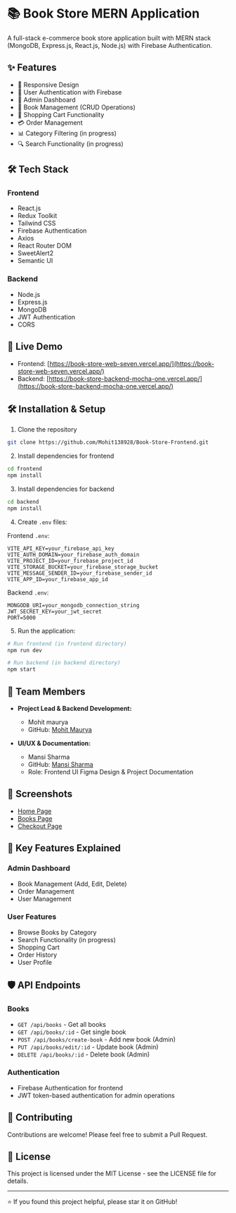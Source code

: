 # 📚 Book Store MERN Application

A full-stack e-commerce book store application built with MERN stack (MongoDB, Express.js, React.js, Node.js) with Firebase Authentication.

## ✨ Features

- 📱 Responsive Design
- 🔐 User Authentication with Firebase
- 👤 Admin Dashboard
- 📖 Book Management (CRUD Operations)
- 🛒 Shopping Cart Functionality
- 💳 Order Management
- 📊 Category Filtering (in progress)
- 🔍 Search Functionality (in progress)

## 🛠️ Tech Stack

### Frontend
- React.js
- Redux Toolkit
- Tailwind CSS
- Firebase Authentication
- Axios
- React Router DOM
- SweetAlert2
- Semantic UI

### Backend
- Node.js
- Express.js
- MongoDB
- JWT Authentication
- CORS

## 🚀 Live Demo

- Frontend: [https://book-store-web-seven.vercel.app/](https://book-store-web-seven.vercel.app/)
- Backend: [https://book-store-backend-mocha-one.vercel.app/](https://book-store-backend-mocha-one.vercel.app/)

## 🛠️ Installation & Setup

1. Clone the repository
```bash
git clone https://github.com/Mohit138928/Book-Store-Frontend.git
```

2. Install dependencies for frontend
```bash
cd frontend
npm install
```

3. Install dependencies for backend
```bash
cd backend
npm install
```

4. Create `.env` files:

Frontend `.env`:
```env
VITE_API_KEY=your_firebase_api_key
VITE_AUTH_DOMAIN=your_firebase_auth_domain
VITE_PROJECT_ID=your_firebase_project_id
VITE_STORAGE_BUCKET=your_firebase_storage_bucket
VITE_MESSAGE_SENDER_ID=your_firebase_sender_id
VITE_APP_ID=your_firebase_app_id
```

Backend `.env`:
```env
MONGODB_URI=your_mongodb_connection_string
JWT_SECRET_KEY=your_jwt_secret
PORT=5000
```

5. Run the application:

```bash
# Run frontend (in frontend directory)
npm run dev

# Run backend (in backend directory)
npm start
```

## 👥 Team Members

- **Project Lead & Backend Development:**
  - Mohit maurya
  - GitHub: [Mohit Maurya](https://github.com/Mohit138928)

- **UI/UX & Documentation:**
  - Mansi Sharma
  - GitHub: [Mansi Sharma](https://github.com/Mansi200311)
  - Role: Frontend UI Figma Design & Project Documentation

## 📱 Screenshots

  - [Home Page](/src/assets/Screenshots/Home.png)
  - [Books Page](/src/assets/Screenshots/Books.png)
  - [Checkout Page](/src/assets/Screenshots/Checkout.png)

## 🔑 Key Features Explained

### Admin Dashboard
- Book Management (Add, Edit, Delete)
- Order Management
- User Management

### User Features
- Browse Books by Category
- Search Functionality (in progress)
- Shopping Cart
- Order History
- User Profile

## 🛡️ API Endpoints

### Books
- `GET /api/books` - Get all books
- `GET /api/books/:id` - Get single book
- `POST /api/books/create-book` - Add new book (Admin)
- `PUT /api/books/edit/:id` - Update book (Admin)
- `DELETE /api/books/:id` - Delete book (Admin)

### Authentication
- Firebase Authentication for frontend
- JWT token-based authentication for admin operations

## 🤝 Contributing

Contributions are welcome! Please feel free to submit a Pull Request.

## 📄 License

This project is licensed under the MIT License - see the LICENSE file for details.

---
⭐️ If you found this project helpful, please star it on GitHub!
